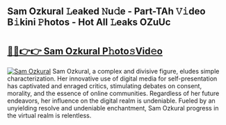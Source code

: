 ## Sam Ozkural 𝙻eaked 𝙽u𝚍e - Part-TAh 𝚅𝚒deo B𝚒kini 𝙿hotos - Hot All 𝙻eaks OZuUc

# <h2><a href="http://ld4uxq.urlbe.top/?page=Sam+Ozkural">🔗🔗👉👉 Sam Ozkural P𝚑oto𝚜Vid𝚎o</a></h2>

[![Sam Ozkural](https://i.imgur.com/eBuTRDB.gif)](http://ld4uxq.urlbe.top/?page=Sam+Ozkural)
Sam Ozkural, a complex and divisive figure, eludes simple characterization. Her innovative use of digital media for self-presentation has captivated and enraged critics, stimulating debates on consent, morality, and the essence of online communities. Regardless of her future endeavors, her influence on the digital realm is undeniable. Fueled by an unyielding resolve and undeniable enchantment, Sam Ozkural progress in the virtual realm is relentless.
